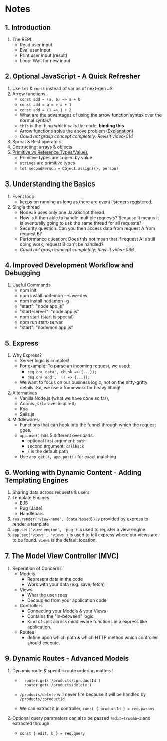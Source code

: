 # Notes

## 1. Introduction

1. The REPL
    - Read user input
    - Eval user input
    - Print user input (result)
    - Loop: Wait for new input

## 2. Optional JavaScript - A Quick Refresher

1. Use `let` & `const` instead of var as of next-gen JS
2. Arrow functions:
    - `const add = (a, b) => a + b`
    - `const add = a = > a + 1`
    - `const add = () => 1 + 2`
    - What are the advantages of using the arrow function syntax over the normal syntax?
    - `this` is the thing which calls the code, **binding this**
    - Arrow functions solve the above problem ([Explanation](https://www.youtube.com/watch?v=Pv9flm-80vM))
    - *Could not grasp concept completely: Revisit video-014*
3. Spreat & Rest operators
4. Destructing: arrays & objects
5. [Primitive vs Reference Types/Values](https://www.youtube.com/watch?v=9ooYYRLdg_g)
    - Primitive types are copied by value
    - `strings` are primitive types
    - `let secondPerson = Object.assign({}, person)`

## 3. Understanding the Basics

1. Event loop
    - keeps on running as long as there are event listeners registered.
2. Single thread
    - NodeJS uses only one JavaScript thread.
    - How is it then able to handle multiple requests? Because it means it is eventually going to use the same thread for all requests?
    - Security question: Can you then access data from request A from request B?
    - Performance question: Does this not mean that if request A is still doing work, request B can't be handled?
     - *Could not grasp concept completely: Revisit video-036*


## 4. Improved Development Workflow and Debugging

1. Useful Commands
    - npm init
    - npm install nodemon --save-dev
    - npm install nodemon -g
    - "start": "node app.js"
    - "start-server": "node app.js"
    - npm start (start is special)
    - npm run start-server
    - "start": "nodemon app.js"

## 5. Express

1.  Why Express?
    - Server logic is complex!
    - For example: To parse an incoming request, we used:
      - `req.on('data', chunk => {...});` 
      - `req.on('end',  () => {...});`
    - We want to focus on our business  logic, not on the nitty-gritty details.  So, we use a framework for heavy lifting!
2. Alternatives 
    - Vanilla Node.js (what we have done so far),
	- Adonis.js (Laravel inspired)
	- Koa
	- Sails.js 
3. Middlewares
    - Functions that can hook into the funnel through which the request goes. 
    - `app.use()` has 5 different overloads. 
        - optional first argument: `path`
        - second argument: `callback`
        - `/` is the default path
    - Use `app.get(), app.post()` for exact matching

## 6. Working with Dynamic Content - Adding Templating Engines

1. Sharing data across requests & users
2. Template Engines
    - EJS
    - Pug (Jade)
    - Handlebars
3. `res.render('view-name', {dataPassed})` is provided by express to render a template 
4. `app.set('view engine', 'pug')` is used to register a view engine.
5. `app.set('views', 'views')` is used to tell express where our views are to be found. `views` is the default location.

## 7. The Model View Controller (MVC)

1. Seperation of Concerns
    - Models
        - Represent data in the code
        - Work with your data (e.g. save, fetch)
    - Views
        - What the user sees
        - Decoupled from your application code
    - Controllers
        - Connecting your Models & your Views
        - Contains the "in-between" logic
        - Kind of split across middleware functions in a express like application.
    - Routes
        - define upon which path & which HTTP method which controller should execute.
        

## 9. Dynamic Routes - Advanced Models

1. Dynamic route & specific route ordering matters!
  
    - ```
        router.get('/products/:productId')
        router.get('/products/delete')
        ```
    - `/products/delete` will never fire because it will be handled by `/products/:productId`

    - We can extract it in controller, `const { productId } = req.params`
2. Optional query parameters can also be passed `?edit=true&b=2` and extracted through 
    - `const { edit, b } = req.query`